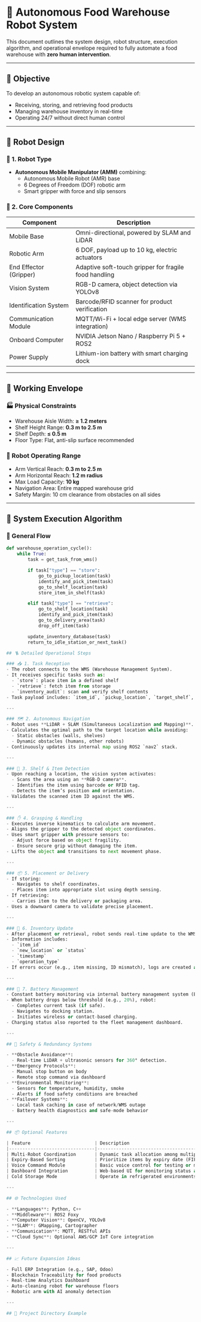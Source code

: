 
# 🤖 Autonomous Food Warehouse Robot System

This document outlines the system design, robot structure, execution algorithm, and operational envelope required to fully automate a food warehouse with **zero human intervention**.

---

## 📌 Objective

To develop an autonomous robotic system capable of:
- Receiving, storing, and retrieving food products
- Managing warehouse inventory in real-time
- Operating 24/7 without direct human control

---

## 🤖 Robot Design

### 🔩 1. Robot Type
- **Autonomous Mobile Manipulator (AMM)** combining:
  - Autonomous Mobile Robot (AMR) base
  - 6 Degrees of Freedom (DOF) robotic arm
  - Smart gripper with force and slip sensors

### 🧰 2. Core Components
| Component              | Description                                               |
|------------------------|-----------------------------------------------------------|
| Mobile Base            | Omni-directional, powered by SLAM and LiDAR              |
| Robotic Arm            | 6 DOF, payload up to 10 kg, electric actuators           |
| End Effector (Gripper) | Adaptive soft-touch gripper for fragile food handling    |
| Vision System          | RGB-D camera, object detection via YOLOv8                |
| Identification System  | Barcode/RFID scanner for product verification            |
| Communication Module   | MQTT/Wi-Fi + local edge server (WMS integration)         |
| Onboard Computer       | NVIDIA Jetson Nano / Raspberry Pi 5 + ROS2               |
| Power Supply           | Lithium-ion battery with smart charging dock             |

---

## 📐 Working Envelope

### 🏭 Physical Constraints
- Warehouse Aisle Width: **≥ 1.2 meters**
- Shelf Height Range: **0.3 m to 2.5 m**
- Shelf Depth: **≤ 0.5 m**
- Floor Type: Flat, anti-slip surface recommended

### 🤖 Robot Operating Range
- Arm Vertical Reach: **0.3 m to 2.5 m**
- Arm Horizontal Reach: **1.2 m radius**
- Max Load Capacity: **10 kg**
- Navigation Area: Entire mapped warehouse grid
- Safety Margin: 10 cm clearance from obstacles on all sides

---

## 🧠 System Execution Algorithm

### 🚦 General Flow
```python
def warehouse_operation_cycle():
    while True:
        task = get_task_from_wms()

        if task["type"] == "store":
            go_to_pickup_location(task)
            identify_and_pick_item(task)
            go_to_shelf_location(task)
            store_item_in_shelf(task)

        elif task["type"] == "retrieve":
            go_to_shelf_location(task)
            identify_and_pick_item(task)
            go_to_delivery_area(task)
            drop_off_item(task)

        update_inventory_database(task)
        return_to_idle_station_or_next_task()

## 🪜 Detailed Operational Steps

### 📥 1. Task Reception
- The robot connects to the WMS (Warehouse Management System).
- It receives specific tasks such as:
  - `store`: place item in a defined shelf
  - `retrieve`: fetch item from storage
  - `inventory_audit`: scan and verify shelf contents
- Task payload includes: `item_id`, `pickup_location`, `target_shelf`, and `priority_level`.

---

### 🗺️ 2. Autonomous Navigation
- Robot uses **LiDAR + SLAM (Simultaneous Localization and Mapping)**.
- Calculates the optimal path to the target location while avoiding:
  - Static obstacles (walls, shelves)
  - Dynamic obstacles (humans, other robots)
- Continuously updates its internal map using ROS2 `nav2` stack.

---

### 🧠 3. Shelf & Item Detection
- Upon reaching a location, the vision system activates:
  - Scans the area using an **RGB-D camera**.
  - Identifies the item using barcode or RFID tag.
  - Detects the item’s position and orientation.
- Validates the scanned item ID against the WMS.

---

### ✋ 4. Grasping & Handling
- Executes inverse kinematics to calculate arm movement.
- Aligns the gripper to the detected object coordinates.
- Uses smart gripper with pressure sensors to:
  - Adjust force based on object fragility.
  - Ensure secure grip without damaging the item.
- Lifts the object and transitions to next movement phase.

---

### 📦 5. Placement or Delivery
- If storing:
  - Navigates to shelf coordinates.
  - Places item into appropriate slot using depth sensing.
- If retrieving:
  - Carries item to the delivery or packaging area.
- Uses a downward camera to validate precise placement.

---

### 🧮 6. Inventory Update
- After placement or retrieval, robot sends real-time update to the WMS.
- Information includes:
  - `item_id`
  - `new_location` or `status`
  - `timestamp`
  - `operation_type`
- If errors occur (e.g., item missing, ID mismatch), logs are created and alerts sent.

---

### 🔋 7. Battery Management
- Constant battery monitoring via internal battery management system (BMS).
- When battery drops below threshold (e.g., 20%), robot:
  - Completes current task (if safe).
  - Navigates to docking station.
  - Initiates wireless or contact-based charging.
- Charging status also reported to the fleet management dashboard.

---

## 🔐 Safety & Redundancy Systems

- **Obstacle Avoidance**:
  - Real-time LiDAR + ultrasonic sensors for 360° detection.
- **Emergency Protocols**:
  - Manual stop button on body
  - Remote stop command via dashboard
- **Environmental Monitoring**:
  - Sensors for temperature, humidity, smoke
  - Alerts if food safety conditions are breached
- **Failover Systems**:
  - Local task caching in case of network/WMS outage
  - Battery health diagnostics and safe-mode behavior

---

## 📦 Optional Features

| Feature                        | Description                                           |
|--------------------------------|-------------------------------------------------------|
| Multi-Robot Coordination       | Dynamic task allocation among multiple AMRs           |
| Expiry-Based Sorting           | Prioritize items by expiry date (FIFO, FEFO)          |
| Voice Command Module           | Basic voice control for testing or maintenance         |
| Dashboard Integration          | Web-based UI for monitoring status and logs            |
| Cold Storage Mode              | Operate in refrigerated environments (IP65 compliant)  |

---

## 🌐 Technologies Used

- **Languages**: Python, C++
- **Middleware**: ROS2 Foxy
- **Computer Vision**: OpenCV, YOLOv8
- **SLAM**: GMapping, Cartographer
- **Communication**: MQTT, RESTful APIs
- **Cloud Sync**: Optional AWS/GCP IoT Core integration

---

## 📈 Future Expansion Ideas

- Full ERP Integration (e.g., SAP, Odoo)
- Blockchain Traceability for food products
- Real-time Analytics Dashboard
- Auto-cleaning robot for warehouse floors
- Robotic arm with AI anomaly detection

---

## 📁 Project Directory Example

